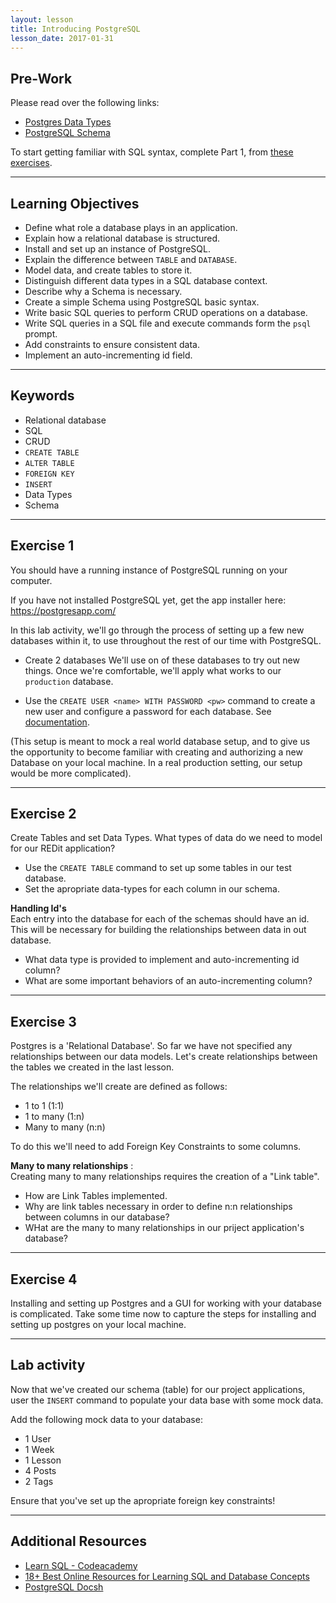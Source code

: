 ```yaml
---
layout: lesson
title: Introducing PostgreSQL
lesson_date: 2017-01-31
---
```


## Pre-Work

Please read over the following links:
- [Postgres Data Types](https://www.tutorialspoint.com/postgresql/postgresql_data_types.htm)
- [PostgreSQL Schema](https://www.tutorialspoint.com/postgresql/postgresql_schema.htm)

To start getting familiar with SQL syntax, complete Part 1, from [these exercises](https://www.pgexercises.com/questions/basic/).

---

## Learning Objectives

- Define what role a database plays in an application.
- Explain how a relational database is structured.
- Install and set up an instance of PostgreSQL.
- Explain the difference between `TABLE` and `DATABASE`.
- Model data, and create tables to store it.
- Distinguish different data types in a SQL database context.
- Describe why a Schema is necessary.
- Create a simple Schema using PostgreSQL basic syntax.
- Write basic SQL queries to perform CRUD operations on a database.
- Write SQL queries in a SQL file and execute commands form the `psql` prompt.
- Add constraints to ensure consistent data.
- Implement an auto-incrementing id field.

---

## Keywords

- Relational database
- SQL
- CRUD
- `CREATE TABLE`
- `ALTER TABLE`
- `FOREIGN KEY`
- `INSERT`
- Data Types
- Schema

---

## Exercise 1

You should have a running instance of PostgreSQL running on your computer.

If you have not installed PostgreSQL yet, get the app installer here: https://postgresapp.com/

In this lab activity, we'll go through the process of setting up a few new databases within it, to use throughout the rest of our
time with PostgreSQL.

- Create 2 databases
We'll use on of these databases to try out new things. Once we're comfortable, we'll apply
what works to our `production` database.

- Use the `CREATE USER <name> WITH PASSWORD <pw>` command to create a new user and configure a password for each database.
See [documentation](https://www.postgresql.org/docs/9.6/static/sql-createuser.html).

(This setup is meant to mock a real world database setup, and to give us the opportunity to become familiar with
creating and authorizing a new Database on your local machine. In a real production setting, our setup would be more complicated).


---

## Exercise 2

Create Tables and set Data Types. What types of data do we need to model for our REDit application?

- Use the `CREATE TABLE` command to set up some tables in our test database.
- Set the apropriate data-types for each column in our schema.

**Handling Id's** <br/>
Each entry into the database for each of the schemas should have an id. This will be necessary for building
the relationships between data in out database.

- What data type is provided to implement and auto-incrementing id column?
- What are some important behaviors of an auto-incrementing column?

---

## Exercise 3

Postgres is a 'Relational Database'. So far we have not specified any relationships between our data models.
Let's create relationships between the tables we created in the last lesson.

The relationships we'll create are defined as follows:

 - 1 to 1 (1:1)
 - 1 to many (1:n)
 - Many to many (n:n)

To do this we'll need to add Foreign Key Constraints to some columns.

**Many to many relationships** :<br/>
Creating many to many relationships requires the creation of a "Link table".

- How are Link Tables implemented.
- Why are link tables necessary in order to define n:n relationships between columns in our database?
- WHat are the many to many relationships in our priject application's database?

---

## Exercise 4

Installing and setting up Postgres and a GUI for working with your database is complicated.
Take some time now to capture the steps for installing and setting up postgres on your local machine.

---

## Lab activity

Now that we've created our schema (table) for our project applications, user the `INSERT` command to populate
your data base with some mock data.

Add the following mock data to your database:

- 1 User
- 1 Week
- 1 Lesson
- 4 Posts
- 2 Tags

Ensure that you've set up the apropriate foreign key constraints!

---

## Additional Resources

- [Learn SQL - Codeacademy](https://www.codecademy.com/learn/learn-sql)
- [18+ Best Online Resources for Learning SQL and Database Concepts](http://www.vertabelo.com/blog/notes-from-the-lab/18-best-online-resources-for-learning-sql-and-database)
- [PostgreSQL Docsh](http://www.postgresql.org/docs/9.6)

